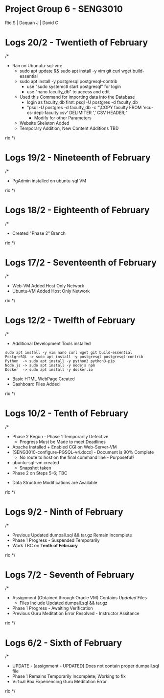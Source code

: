 # Project Group 6 - SENG3010
Rio S | Daquan J | David C

# Logs 20/2 - Twentieth of February
/*
- Ran on Ubunutu-sql-vm:
  * sudo apt update && sudo apt install -y vim git curl wget build-essential
  * sudo apt install -y postgresql postgresql-contrib
    * use "sudo systemctl start postgresql" for login
    * use "nano faculty_db" to access and edit 
  * Used this Command for importing data into the Database
      * login as faculty_db first: psql -U postgres -d faculty_db  
      * "psql -U postgres -d faculty_db -c "\COPY faculty FROM 'ecu-cs-dept-faculty.csv' DELIMITER ',' CSV HEADER;"
        * Modify for other Parameters
  * Website Skeleton Added
   * Temporary Addition, New Content Additions TBD 
      
rio
*/


# Logs 19/2 - Nineteenth of February
/*
- PgAdmin installed on ubuntu-sql VM
  
rio
*/

# Logs 18/2 - Eighteenth of February
/*
- Created "Phase 2" Branch
  
rio
*/

# Logs 17/2 - Seventeenth of February
/*
- Web-VM Added Host Only Network
- Ubuntu-VM Added Host Only Network
  
rio
*/

# Logs 12/2 - Twelfth of February
/*
- Additional Development Tools installed
 ```
sudo apt install -y vim nano curl wget git build-essential
PostgreSQL -> sudo apt install -y postgresql postgresql-contrib
Python  -> sudo apt install -y python3 python3-pip
Node.js -> sudo apt install -y nodejs npm
Docker  -> sudo apt install -y docker.io
 ```
- Basic HTML WebPage Created
- Dashboard Files Added
  
rio
*/

# Logs 10/2 - Tenth of February
/*
- Phase 2 Begun - Phase 1 Temporarily Defective
  * Progress Must be Made to meet Deadlines
- Apache Installed + Enabled CGI on Web-Server-VM
- [SENG3010-configure-PGSQL-v4.docx] - Document is 90% Complete
  * No route to host on the final command line - Purposeful?
- ubuntu-sql-vm created
  * Snapshot taken
- Phase 2 on Steps 5-6; TBC
 * Data Structure Modifications are Available

rio
*/

# Logs 9/2 - Ninth of February
/*
- Previous Updated dumpall.sql && tar.gz Remain Incomplete
- Phase 1 Progress - Suspended Temporarily
- Work TBC on **Tenth of February**
  
rio
*/


# Logs 7/2 - Seventh of February
/*
- Assignment (Obtained through Oracle VM) Contains _Updated_ Files
    * Files Include Updated dumpall.sql && tar.gz
- Phase 1 Progress - Awaiting Verification
- Previous Guru Meditation Error Resolved - Instructor Assitance

rio
*/

# Logs 6/2 - Sixth of February
/*
- UPDATE - [assignment - UPDATED] Does not contain proper dumpall.sql file
- Phase 1 Remains Temporarily Incomplete; Working to fix
- Virtual Box Experiencing Guru Meditation Error

rio
*/

